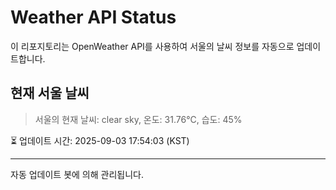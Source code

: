 
# Weather API Status

이 리포지토리는 OpenWeather API를 사용하여 서울의 날씨 정보를 자동으로 업데이트합니다.

## 현재 서울 날씨
> 서울의 현재 날씨: clear sky, 온도: 31.76°C, 습도: 45%

⏳ 업데이트 시간: 2025-09-03 17:54:03 (KST)

---
자동 업데이트 봇에 의해 관리됩니다.
